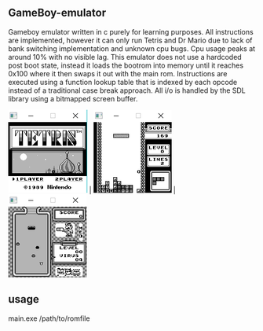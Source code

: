 ## GameBoy-emulator
Gameboy emulator written in c purely for learning purposes. All instructions are implemented, however it can only run Tetris and Dr Mario due to lack of bank switching implementation and unknown cpu bugs. Cpu usage peaks at around 10% with no visible lag. This emulator does not use a hardcoded post boot state, instead it loads the bootrom into memory until it reaches 0x100 where it then swaps it out with the main rom. Instructions are executed using a function lookup table that is indexed by each opcode instead of a traditional case break approach. All i/o is handled by the SDL library using a bitmapped screen buffer.

![](Images/1.png)  |  ![](Images/2.png) | ![](Images/3.png)

## usage
main.exe /path/to/romfile




